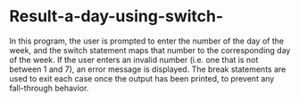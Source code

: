 # Result-a-day-using-switch-
In this program, the user is prompted to enter the number of the day of the week, and the switch statement maps that number to the corresponding day of the week. If the user enters an invalid number (i.e. one that is not between 1 and 7), an error message is displayed. The break statements are used to exit each case once the output has been printed, to prevent any fall-through behavior.
